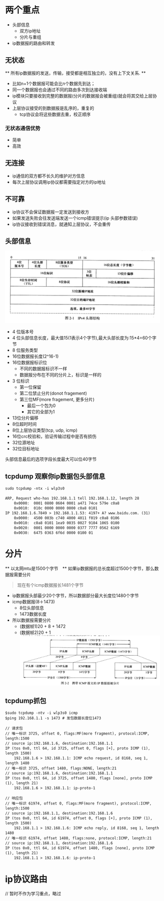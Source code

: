 # 两个重点
- 头部信息
  - 双方ip地址
  - 分片与重组
- ip数据报的路由和转发

## 无状态
** 所有ip数据报的发送，传输，接受都是相互独立的，没有上下文关系. **

- 比如n+1个数据报可能会比n个数据先到达；
- 同一个数据报也会通过不同的路由多次到达接收端
- ip模块只要接收到完整的数据报(分片的数据报会被重组)就会将其交给上层协议
- 上层协议接受的到数据报是乱序的，重复的
    - tcp协议会将这些数据去重，校正顺序

### 无状态通信优势
- 简单
- 高效

## 无连接
- ip通信的双方都不长久的维护对方信息
- 每次上层协议调用ip协议都需要指定对方的ip地址

## 不可靠
- ip协议不会保证数据报一定发送到接收方
- 如果发送失败会往发送端发送一个icmp错误提示(ip 头部参数错误)
- ip协议接收到错误消息，就通知上层协议，不会重传

## 头部信息
![img_1](https://github.com/johnnylei/high_performance_linux_book_resource/blob/master/resource/Screenshot%20from%202017-12-03%2022-09-50.png?raw=true)

- 4 位版本号
- 4 位头部信息长度，最大值15(1表示4个字节),最大头部长度为:15*4=60个字节
- 8 位服务类型
- 16位数据报长度(2^16-1)
- 16位数据报标识位
    - 不同的数据报标识不一样
    - 数据报分布在不同的分片上，标识是一样的
- 3 位标识
    - 第一位保留
    - 第二位禁止分片(donot fragement)
    - 第三位MF(more fragement, 更多分片)
        - 最后一个包为0
        - 其它的全部为1
- 13位分片偏移
- 8位超时时间
- 8位上层协议类型(tcp, udp, icmp)
- 16位crc校验和，验证传输过程中是否有损伤
- 32位源地址
- 32位目标地址

头部信息最后的选项字段长度最大可以位40字节

## tcpdump 观察你ip数据包头部信息
```
sudo tcpdump -ntx -i wlp3s0

ARP, Request who-has 192.168.1.1 tell 192.168.1.12, length 28
	0x0000:  0001 0800 0604 0001 a471 74ce 579e c0a8
	0x0010:  010c 0000 0000 0000 c0a8 0101
IP 192.168.1.6.7849 > 192.168.1.1.53: 4197+ A? www.baidu.com. (31)
	0x0000:  4500 003b c740 4000 4011 f019 c0a8 0106
	0x0010:  c0a8 0101 1ea9 0035 0027 9104 1065 0100
	0x0020:  0001 0000 0000 0000 0377 7777 0562 6169
	0x0030:  6475 0363 6f6d 0000 0100 01
```
# 分片
** 以太网mtu是1500个字节　** 如果ip数据报的总长度超过1500个字节，那么数据报需要分片
> 现在有个icmp数据报长1481个字节
- ip数据报头部最少20个字节，所以数据部分最大长度位1480个字节
- icmp数据报(8＋1473)
  - 8位头部信息
  - 1473数据长度
- 所以数据报需要分片
  - (数据帧1)20 + 8 + 1472
  - (数据帧2)20 + 1
![img_11](https://github.com/johnnylei/high_performance_linux_book_resource/blob/master/resource/Screenshot%20from%202017-12-03%2023-48-23.png?raw=true)

## tcpdump抓包
```
$sudo tcpdump -ntv -i wlp3s0 icmp
$ping 192.168.1.1 -s 1473 # 发包数据长度位1473

// 请求包
// 唯一标识 3725, offset 0, flags:MF(more fragment), protocol:ICMP, length:1500
// source ip:192.168.1.6, destination:192.168.1.1
IP (tos 0x0, ttl 64, id 3725, offset 0, flags [+], proto ICMP (1), length 1500)
    192.168.1.6 > 192.168.1.1: ICMP echo request, id 8168, seq 1, length 1480
// 唯一标识 3725, offset 1480, flags:NONE, length:21
// source ip:192.168.1.6, destination:192.168.1.1
IP (tos 0x0, ttl 64, id 3725, offset 1480, flags [none], proto ICMP (1), length 21)
    192.168.1.6 > 192.168.1.1: ip-proto-1

// 响应包
// 唯一标识 61974, offset 0, flags:MF(more fragment), protocol:ICMP, length:1500
// source ip:192.168.1.1, destination:192.168.1.6
IP (tos 0x0, ttl 64, id 61974, offset 0, flags [+], proto ICMP (1), length 1500)
    192.168.1.1 > 192.168.1.6: ICMP echo reply, id 8168, seq 1, length 1480
// 唯一标识 61974, offset 1480, flags:none, protocol:ICMP, length:21
// source ip:192.168.1.1, destination:192.168.1.6
IP (tos 0x0, ttl 64, id 61974, offset 1480, flags [none], proto ICMP (1), length 21)
    192.168.1.1 > 192.168.1.6: ip-proto-1
```
# ip协议路由
// 暂时不作为学习重点，略过
